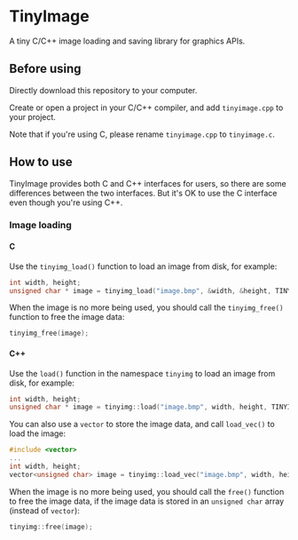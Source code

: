 # TinyImage
A tiny C/C++ image loading and saving library for graphics APIs.

## Before using
Directly download this repository to your computer.

Create or open a project in your C/C++ compiler, and add `tinyimage.cpp` to your project.

Note that if you're using C, please rename `tinyimage.cpp` to `tinyimage.c`.

## How to use
TinyImage provides both C and C++ interfaces for users, so there are some differences between the two interfaces. But it's OK to use the C interface even though you're using C++.

### Image loading

#### C
Use the `tinyimg_load()` function to load an image from disk, for example:

```c
int width, height;
unsigned char * image = tinyimg_load("image.bmp", &width, &height, TINYIMG_LOAD_RGB);
```

When the image is no more being used, you should call the `tinyimg_free()` function to free the image data:

```c
tinyimg_free(image);
```

#### C++
Use the `load()` function in the namespace `tinyimg` to load an image from disk, for example:

```c++
int width, height;
unsigned char * image = tinyimg::load("image.bmp", width, height, TINYIMG_LOAD_RGB);
```

You can also use a `vector` to store the image data, and call `load_vec()` to load the image:

```c++
#include <vector>
...
int width, height;
vector<unsigned char> image = tinyimg::load_vec("image.bmp", width, height, TINYIMG_LOAD_RGB);
```

When the image is no more being used, you should call the `free()` function to free the image data, if the image data is stored in an `unsigned char` array (instead of `vector`):

```c++
tinyimg::free(image);
```
